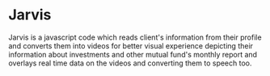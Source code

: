 # Jarvis

Jarvis is a javascript code which reads client's information from their profile and converts them into videos for better visual experience 
depicting their information about investments and other mutual fund's monthly report and overlays real time data on the videos and converting
them to speech too.
